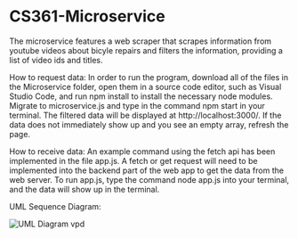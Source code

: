# CS361-Microservice

The microservice features a web scraper that scrapes information from youtube videos about bicyle repairs and filters the information, 
providing a list of video ids and titles.

How to request data: In order to run the program, download all of the files in the Microservice folder, open them in a source code editor, such as Visual Studio Code,
and run npm install to install the necessary node modules. Migrate to microservice.js and type in the command npm start in your terminal. 
The filtered data will be displayed at http://localhost:3000/. If the data does not immediately show up and you see an empty array, refresh the page.

How to receive data: An example command using the fetch api has been implemented in the file app.js. A fetch or get request will need to be implemented into the
backend part of the web app to get the data from the web server. To run app.js, type the command node app.js into your terminal, and the data will show up in 
the terminal. 

UML Sequence Diagram: 


![UML Diagram vpd](https://user-images.githubusercontent.com/86132170/180881923-c04a699a-9d36-4c3a-8d02-0741a26ed13a.png)
